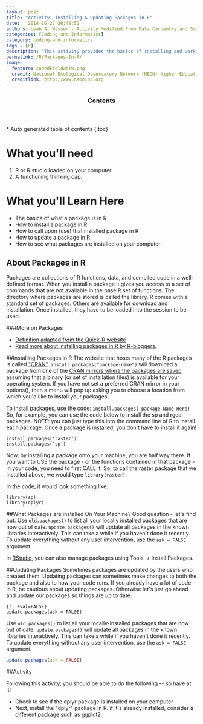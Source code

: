 ```yaml
---
layout: post
title: "Activity: Installing & Updating Packages in R"
date:   2014-10-27 20:49:52
authors: Leah A. Wasser - Activity Modified From Data Carpentry and Software Carpentry Content 
categories: [Coding and Informatics]
category: coding-and-informatics
tags : [R]
description: "This activity provides the basics of installing and working with packaged in R"
permalink: /R/Packages-In-R/
image:
  feature: codedFieldwork.png
  credit: National Ecological Observatory Network (NEON) Higher Education
  creditlink: http://www.neoninc.org
---
```

<section id="table-of-contents" class="toc">
  <header>
    <h3 >Contents</h3>
  </header>
<div id="drawer" markdown="1">
*  Auto generated table of contents
{:toc}
</div>
</section><!-- /#table-of-contents -->

# What you'll need
1. R or R studio loaded on your computer
2. A functioning thinking cap.

# What you'll Learn Here
- The basics of what a package is in R
- How to install a package in R
- How to call upon (use) that installed package in R
- How to update a package in R
- How to see what packages are installed on your computer 

## About Packages in R

Packages are collections of R functions, data, and compiled code in a well-defined format. When you install a package it gives you access to a set of commands that are not available in the base R set of functions. The directory where packages are stored is called the library. R comes with a standard set of packages. Others are available for download and installation. Once installed, they have to be loaded into the session to be used.

###More on Packages

- <a href="http://www.statmethods.net/interface/packages.html" target="_blank">Definition adapted from the Quick-R website</a>
- <a href="http://www.r-bloggers.com/installing-r-packages/" target="_blank">Read more about installing packages in R by R-bloggers.</a>

##Installing Packages in R
The website that hosts many of the R packages is called <a href="http://cran.r-project.org/" target="_blank">"CRAN"</a>. `install.packages("package-name")` will download a package from one of the <a href="http://cran.r-project.org/" target="_blank">CRAN mirrors where the packages are saved</a> assuming that a binary (or set of installation files) is available for your operating system. If you have not set a preferred CRAN mirror in your options(), then a menu will pop up asking you to choose a location from which you'd like to install your packages.

To install packages, use the code: `install.packages('package-Name-Here)` So, for example, you can use the code below to install the sp and rgdal packages. NOTE: you can just type this into the command line of R to install each package. Once a package is installed, you don't have to install it again! 

    install.packages(‘raster’)
    install.packages(‘sp’)

Now, by installing a package onto your machine, you are half way there. If you want to USE the package - or the functions contained in that package - in your code, you need to first CALL it. So, to call the raster package that we installed above, we would type `library(raster)`. 

In the code, it would look something like:

    library(sp)
    library(dplyr)

##What Packages are installed On Your Machine? 
Good question - let's find out. Use `old.packages()` to list all your locally installed packages that are now out of date. `update.packages()` will update all packages in the known libraries interactively. This can take a while if you haven't done it recently. To update everything without any user intervention, use the `ask = FALSE` argument.

In <a href="http://www.rstudio.com/" target="_blank">RStudio</a>, you can also manage packages using Tools -> Install Packages.

##Updating Packages
Sometimes packages are updated by the users who created them. Updating packages can sometimes make changes to both the package and also to how your code runs. If you already have a lot of code in R, be cautious about updating packages. Otherwise let's just go ahead and update our packages so things are up to date.


    {r, eval=FALSE}
    update.packages(ask = FALSE)





Use `old.packages()` to list all your locally-installed packages that are now out of date. `update.packages()` will update all packages in the known libraries interactively. This can take a while if you haven't done it recently. To update everything without any user intervention, use the `ask = FALSE` argument.


```r
update.packages(ask = FALSE)
```


##Activity

Following this activity, you should be able to do the following -- so have at it!

- Check to see if the dplyr package is installed on your computer
- Next, install the "dplyr" package in R. if it's already installed, consider a different package such as ggplot2.





